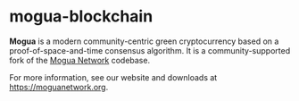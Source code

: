 # mogua-blockchain

**Mogua** is a modern community-centric green cryptocurrency based on a proof-of-space-and-time consensus algorithm. It is a community-supported fork of the [Mogua Network](https://github.com/Mogua-Network/mogua-blockchain) codebase.

For more information, see our website and downloads at https://moguanetwork.org.
